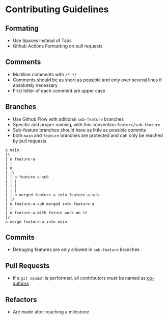 # Contributing Guidelines

## Formating
- Use Spaces instead of Tabs
- Github Actions Formatting on pull requests

## Comments
- Multiline comments with `/* */`
- Comments should be as short as possible and only over several lines if absolutely necessary
- First letter of each comment are upper case

## Branches
- Use Github Flow with aditional `sub-feature` branches
- Specific and proper naming, with this convention `feature/sub-feature`
- Sub-feature branches should have as little as possible commits
- both `main` and `feature` branches are protected and can only be reached by pull requests
```                                       
o main                            
|\                                       
| o feature-a                            
| |                                      
| o                                      
| |\                                     
| | o feature-a-sub                      
| | |                                    
| | |                                    
| | |                                    
| | o merged feature-a into feature-a-sub
| |/                                     
| o feature-a-sub merged into feature-a  
| |                                      
| o feature-a with future work on it     
|/                                       
o merge feature-a into main
```
## Commits
- Debuging features are only allowed in `sub-feature` branches

## Pull Requests
- If a `git squash` is performed, all contributors must be named as [co-authors](https://docs.github.com/en/pull-requests/committing-changes-to-your-project/creating-and-editing-commits/creating-a-commit-with-multiple-authors)

## Refactors
- Are made after reaching a milestone
